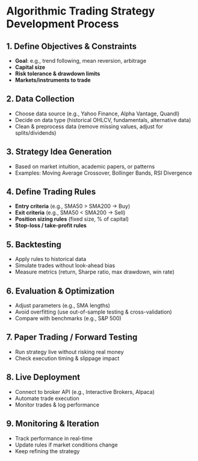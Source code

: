 # Algorithmic Trading Strategy Development Process

## 1. Define Objectives & Constraints
- **Goal**: e.g., trend following, mean reversion, arbitrage
- **Capital size**
- **Risk tolerance & drawdown limits**
- **Markets/instruments to trade**

## 2. Data Collection
- Choose data source (e.g., Yahoo Finance, Alpha Vantage, Quandl)
- Decide on data type (historical OHLCV, fundamentals, alternative data)
- Clean & preprocess data (remove missing values, adjust for splits/dividends)

## 3. Strategy Idea Generation
- Based on market intuition, academic papers, or patterns
- Examples: Moving Average Crossover, Bollinger Bands, RSI Divergence

## 4. Define Trading Rules
- **Entry criteria** (e.g., SMA50 > SMA200 → Buy)
- **Exit criteria** (e.g., SMA50 < SMA200 → Sell)
- **Position sizing rules** (fixed size, % of capital)
- **Stop-loss / take-profit rules**

## 5. Backtesting
- Apply rules to historical data
- Simulate trades without look-ahead bias
- Measure metrics (return, Sharpe ratio, max drawdown, win rate)

## 6. Evaluation & Optimization
- Adjust parameters (e.g., SMA lengths)
- Avoid overfitting (use out-of-sample testing & cross-validation)
- Compare with benchmarks (e.g., S&P 500)

## 7. Paper Trading / Forward Testing
- Run strategy live without risking real money
- Check execution timing & slippage impact

## 8. Live Deployment
- Connect to broker API (e.g., Interactive Brokers, Alpaca)
- Automate trade execution
- Monitor trades & log performance

## 9. Monitoring & Iteration
- Track performance in real-time
- Update rules if market conditions change
- Keep refining the strategy
